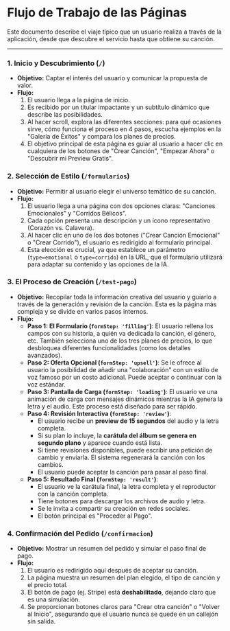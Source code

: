 # Flujo de Trabajo de las Páginas

Este documento describe el viaje típico que un usuario realiza a través de la aplicación, desde que descubre el servicio hasta que obtiene su canción.

---

### **1. Inicio y Descubrimiento (`/`)**

*   **Objetivo:** Captar el interés del usuario y comunicar la propuesta de valor.
*   **Flujo:**
    1.  El usuario llega a la página de inicio.
    2.  Es recibido por un titular impactante y un subtítulo dinámico que describe las posibilidades.
    3.  Al hacer scroll, explora las diferentes secciones: para qué ocasiones sirve, cómo funciona el proceso en 4 pasos, escucha ejemplos en la "Galería de Éxitos" y compara los planes de precios.
    4.  El objetivo principal de esta página es guiar al usuario a hacer clic en cualquiera de los botones de "Crear Canción", "Empezar Ahora" o "Descubrir mi Preview Gratis".

### **2. Selección de Estilo (`/formularios`)**

*   **Objetivo:** Permitir al usuario elegir el universo temático de su canción.
*   **Flujo:**
    1.  El usuario llega a una página con dos opciones claras: "Canciones Emocionales" y "Corridos Bélicos".
    2.  Cada opción presenta una descripción y un ícono representativo (Corazón vs. Calavera).
    3.  Al hacer clic en uno de los dos botones ("Crear Canción Emocional" o "Crear Corrido"), el usuario es redirigido al formulario principal.
    4.  Esta elección es crucial, ya que establece un parámetro (`type=emotional` o `type=corrido`) en la URL, que el formulario utilizará para adaptar su contenido y las opciones de la IA.

### **3. El Proceso de Creación (`/test-pago`)**

*   **Objetivo:** Recopilar toda la información creativa del usuario y guiarlo a través de la generación y revisión de la canción. Esta es la página más compleja y se divide en varios pasos internos.
*   **Flujo:**
    *   **Paso 1: El Formulario (`formStep: 'filling'`)**: El usuario rellena los campos con su historia, a quién va dedicada la canción, el género, etc. También selecciona uno de los tres planes de precios, lo que desbloquea diferentes funcionalidades (como los detalles avanzados).
    *   **Paso 2: Oferta Opcional (`formStep: 'upsell'`)**: Se le ofrece al usuario la posibilidad de añadir una "colaboración" con un estilo de voz famoso por un costo adicional. Puede aceptar o continuar con la voz estándar.
    *   **Paso 3: Pantalla de Carga (`formStep: 'loading'`)**: El usuario ve una animación de carga con mensajes dinámicos mientras la IA genera la letra y el audio. Este proceso está diseñado para ser rápido.
    *   **Paso 4: Revisión Interactiva (`formStep: 'review'`)**:
        *   El usuario recibe un **preview de 15 segundos** del audio y la letra completa.
        *   Si su plan lo incluye, la **carátula del álbum se genera en segundo plano** y aparece cuando está lista.
        *   Si tiene revisiones disponibles, puede escribir una petición de cambio y enviarla. El sistema regenerará la canción con los cambios.
        *   El usuario puede aceptar la canción para pasar al paso final.
    *   **Paso 5: Resultado Final (`formStep: 'result'`)**:
        *   El usuario ve la carátula final, la letra completa y el reproductor con la canción completa.
        *   Tiene botones para descargar los archivos de audio y letra.
        *   Se le invita a compartir su creación en redes sociales.
        *   El botón principal es "Proceder al Pago".

### **4. Confirmación del Pedido (`/confirmacion`)**

*   **Objetivo:** Mostrar un resumen del pedido y simular el paso final de pago.
*   **Flujo:**
    1.  El usuario es redirigido aquí después de aceptar su canción.
    2.  La página muestra un resumen del plan elegido, el tipo de canción y el precio total.
    3.  El botón de pago (ej. Stripe) está **deshabilitado**, dejando claro que es una simulación.
    4.  Se proporcionan botones claros para "Crear otra canción" o "Volver al Inicio", asegurando que el usuario nunca se quede en un callejón sin salida.
